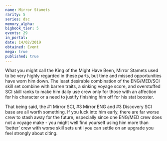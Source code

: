 ```yaml
---
name: Mirror Stamets
rarity: 5
series: dsc
memory_alpha:
bigbook_tier: 5
events: 29
in_portal:
date: 14/02/2019
obtained: Event
mega: true
published: true
---
```


What you might call the King of the Might Have Been, Mirror Stamets used to be very highly regarded in these parts, but time and missed opportunities have worn him down. The least desirable combination of the ENG/MED/SCI skill set combine with barren traits, a sinking voyage score, and overstuffed SCI skill ranks to make him daily use crew only for those with an affection for his character or a need to justify finishing him off for his stat booster.

That being said, the #1 Mirror SCI, #3 Mirror ENG and #3 Discovery SCI base are all worth something. If you luck into him early, there are far worse crew to stash away for the future, especially since one ENG/MED crew does not a voyage make - you might well find yourself using him more than ‘better’ crew with worse skill sets until you can settle on an upgrade you feel strongly about citing.
